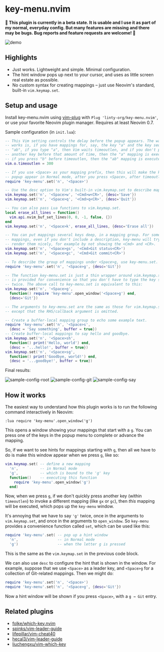 # key-menu.nvim

**🚧 This plugin is currently in a beta state. It is usable and I use it as part of my normal, everyday config. But many features are missing and there may be bugs. Bug reports and feature requests are welcome! 🚧**

![demo](https://user-images.githubusercontent.com/5308024/169894329-7e14d3b1-fa9e-4326-92f2-de82d3b0096e.gif)

## Highlights

- Just works. Lightweight and simple. Minimal configuration.
- The hint window pops up next to your cursor, and uses as little screen real estate as possible.
- No custom syntax for creating mappings – just use Neovim's standard, built-in `vim.keymap.set`.

## Setup and usage

Install key-menu.nvim using [vim-plug](https://github.com/junegunn/vim-plug) with `Plug 'linty-org/key-menu.nvim'`, or use your favorite Neovim plugin manager. Requires at least Neovim 0.7.

Sample configuration (in `init.lua`):
```lua
-- This Vim setting controls the delay before the popup appears. The way it
-- works is, if you have mappings for, say, the key "a" and the key sequence
-- "ab", if you type "a", then Vim waits timeoutlen, and if you don't press
-- another key before that amount of time, then the "a" mapping is executed, but
-- if you press "b" before timeoutlen, then the "ab" mapping is executed.
vim.o.timeoutlen = 300

-- If you use <Space> as your mapping prefix, then this will make the key-menu
-- popup appear in Normal mode, after you press <Space>, after timeoutlen.
require 'key-menu'.set('n', '<Space>')

-- Use the desc option to Vim's built-in vim.keymap.set to describe mappings.
vim.keymap.set('n', '<Space>w', '<Cmd>w<CR>', {desc='Save'})
vim.keymap.set('n', '<Space>q', '<Cmd>q<CR>', {desc='Quit'})

-- You can also pass Lua functions to vim.keymap.set.
local erase_all_lines = function()
  vim.api.nvim_buf_set_lines(0, 0, -1, false, {})
end
vim.keymap.set('n', '<Space>k', erase_all_lines, {desc='Erase all'})

-- You can put mappings several keys deep, in a mapping group. For some kinds of
-- mappings, even if you don't include a description, key-menu will try to
-- render them nicely, for example by not showing the <Cmd> and <CR>.
vim.keymap.set('n', '<Space>gs', '<Cmd>Git status<CR>')
vim.keymap.set('n', '<Space>gc', '<Cmd>Git commit<CR>')

-- To describe the group of mappings under <Space>g, use key-menu.set.
require 'key-menu'.set('n', '<Space>g', {desc='Git'})

-- The function key-menu.set is just a thin wrapper around vim.keymap.set, and
-- is provided for convenience so that you don't have to type the key sequence
-- twice. The above call to key-menu.set is equivalent to this:
vim.keymap.set('n', '<Space>g',
  function() require 'key-menu'.open_window('<Space>g') end,
  {desc='Git'})

-- The arguments to key-menu.set are the same as those for vim.keymap.set,
-- except that the RHS/callback argument is omitted.

-- Create a buffer-local mapping group to echo some example text.
require 'key-menu'.set('n', '<Space>s',
  {desc = 'Say something', buffer = true})
-- Create buffer-local mappings to say hello and goodbye.
vim.keymap.set('n', '<Space>sh',
  function() print('Hello, world') end,
  {desc = '...hello!', buffer = true})
vim.keymap.set('n', '<Space>sg',
  function() print('Goodbye, world!') end,
  {desc = '...goodbye!', buffer = true})
```

Final results:

![sample-config-root](https://user-images.githubusercontent.com/5308024/170115903-a10692a8-11b7-4f4b-9194-c958251772fb.png) ![sample-config-git](https://user-images.githubusercontent.com/5308024/170115928-cbd9cb25-eb13-49ee-9fa0-eab22d0f9fe3.png) ![sample-config-say](https://user-images.githubusercontent.com/5308024/170115942-1ab0d108-77e9-47ad-a019-c766fa26965f.png)

## How it works

The easiest way to understand how this plugin works is to run the following command interactively in Neovim:
```
:lua require 'key-menu'.open_window('g')
```
This opens a window showing your mappings that start with a `g`. You can press one of the keys in the popup menu to complete or advance the mapping.

So, if we want to see hints for mappings starting with `g`, then all we have to do is make this window appear when we press `g`, like so:
```lua
vim.keymap.set( -- define a new mapping
  'n',          -- in Normal mode
  'g',          -- which is bound to the 'g' key
  function()    -- executing this function
    require 'key-menu'.open_window('g')
  end)
```
Now, when we press `g`, if we don't quickly press another key (within `timeoutlen`) to invoke a different mapping (like `gx` or `gc`), then _this_ mapping will be executed, which pops up the `key-menu` window.

It's annoying that we have to say `'g'` twice, once in the arguments to `vim.keymap.set`, and once in the arguments to `open_window`. So `key-menu` provides a convenience function called `set`, which can be used like this:
```lua
require 'key-menu'.set( -- pop up a hint window
  'n',                  -- in Normal mode
  'g')                  -- when the letter g is pressed
```
This is the same as the `vim.keymap.set` in the previous code block.

We can also use `desc` to configure the hint that is shown in the window. For example, suppose that we use `<Space>` as a leader key, and `<Space>g` for a collection of Git-related mappings. Then we might do:
```lua
require 'key-menu'.set('n', '<Space>')
require 'key-menu'.set('n', '<Space>g', {desc='Git'})
```
Now a hint window will be shown if you press `<Space>`, with a `g → Git` entry.

## Related plugins

- [folke/which-key.nvim](https://github.com/folke/which-key.nvim)
- [spinks/vim-leader-guide](https://github.com/spinks/vim-leader-guide)
- [lifepillar/vim-cheat40](https://github.com/lifepillar/vim-cheat40)
- [hecal3/vim-leader-guide](https://github.com/hecal3/vim-leader-guide)
- [liuchengxu/vim-which-key](https://github.com/liuchengxu/vim-which-key)
